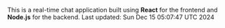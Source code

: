 This is a real-time chat application built using **React** for the frontend and **Node.js** for the backend.
Last updated: Sun Dec 15 05:07:47 UTC 2024
